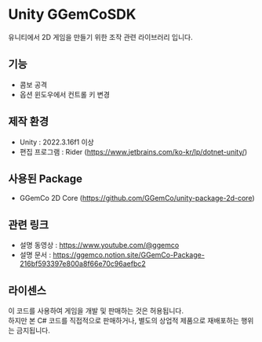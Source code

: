 # Unity GGemCoSDK
유니티에서 2D 게임을 만들기 위한 조작 관련 라이브러리 입니다.

## 기능
- 콤보 공격
- 옵션 윈도우에서 컨트롤 키 변경

## 제작 환경
- Unity : 2022.3.16f1 이상
- 편집 프로그램 : Rider (https://www.jetbrains.com/ko-kr/lp/dotnet-unity/)

## 사용된 Package
- GGemCo 2D Core (https://github.com/GGemCo/unity-package-2d-core)

## 관련 링크
- 설명 동영상 : https://www.youtube.com/@ggemco
- 설명 문서 : https://ggemco.notion.site/GGemCo-Package-216bf593397e800a8f66e70c96aefbc2

## 라이센스
이 코드를 사용하여 게임을 개발 및 판매하는 것은 허용됩니다.<br>
하지만 본 C# 코드를 직접적으로 판매하거나, 별도의 상업적 제품으로 재배포하는 행위는 금지됩니다.
